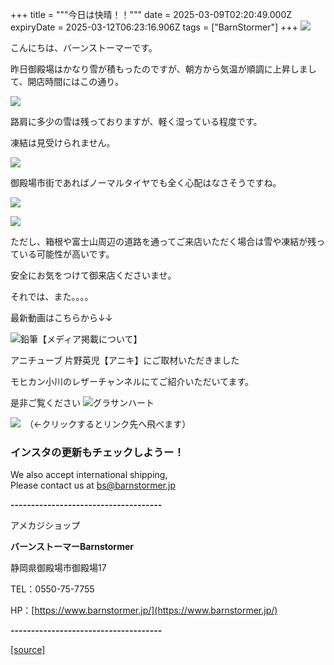 +++
title = """今日は快晴！！"""
date = 2025-03-09T02:20:49.000Z
expiryDate = 2025-03-12T06:23:16.906Z
tags = ["BarnStormer"]
+++
[![](https://stat.ameba.jp/user_images/20231023/16/barnstormer-go/b2/03/p/o0420015015354743273.png)](https://ameblo.jp/barnstormer-go/entry-12825670498.html)

こんにちは、バーンストーマーです。

昨日御殿場はかなり雪が積もったのですが、朝方から気温が順調に上昇しまして、開店時間にはこの通り。

[![](https://stat.ameba.jp/user_images/20250309/11/barnstormer-go/03/c0/j/o0700046615552540951.jpg)](https://stat.ameba.jp/user_images/20250309/11/barnstormer-go/03/c0/j/o0700046615552540951.jpg)

路肩に多少の雪は残っておりますが、軽く湿っている程度です。

凍結は見受けられません。

[![](https://stat.ameba.jp/user_images/20250309/11/barnstormer-go/be/39/j/o0700046615552540950.jpg)](https://stat.ameba.jp/user_images/20250309/11/barnstormer-go/be/39/j/o0700046615552540950.jpg)

御殿場市街であればノーマルタイヤでも全く心配はなさそうですね。

[![](https://stat.ameba.jp/user_images/20250309/11/barnstormer-go/1d/07/j/o0700046615552540948.jpg)](https://stat.ameba.jp/user_images/20250309/11/barnstormer-go/1d/07/j/o0700046615552540948.jpg)

[![](https://stat.ameba.jp/user_images/20250309/11/barnstormer-go/ed/70/j/o0700046615552540946.jpg)](https://stat.ameba.jp/user_images/20250309/11/barnstormer-go/ed/70/j/o0700046615552540946.jpg)

ただし、箱根や富士山周辺の道路を通ってご来店いただく場合は雪や凍結が残っている可能性が高いです。

安全にお気をつけて御来店くださいませ。

それでは、また。。。。

最新動画はこちらから↓↓

![鉛筆](https://stat100.ameba.jp/blog/ucs/img/char/char3/519.png)【メディア掲載について】

アニチューブ 片野英児【アニキ】にご取材いただきました

モヒカン小川のレザーチャンネルにてご紹介いただいてます。

是非ご覧ください ![グラサンハート](https://stat100.ameba.jp/blog/ucs/img/char/char3/148.png)

[![](https://stat.ameba.jp/user_images/20230412/16/barnstormer-go/6a/23/p/o0108010815269242493.png)](https://www.instagram.com/barnstormer_daily/)　（←クリックするとリンク先へ飛べます）

### インスタの更新もチェックしようー！

We also accept international shipping,  
Please contact us at bs@barnstormer.jp

**\-------------------------------------**

アメカジショップ

**バーンストーマーBarnstormer**

静岡県御殿場市御殿場17

TEL：0550-75-7755

HP：[https://www.barnstormer.jp/](https://www.barnstormer.jp/)

**\-------------------------------------**

[[source]](https://ameblo.jp/barnstormer-go/entry-12889249954.html)
